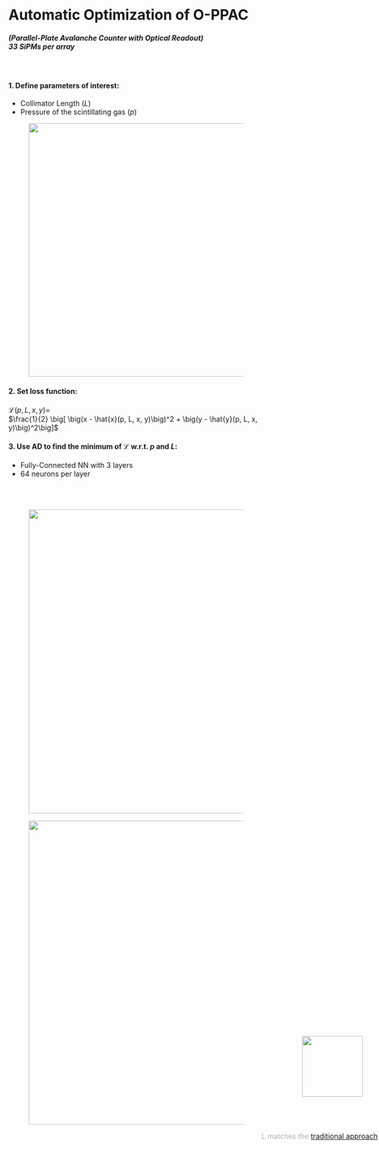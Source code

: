 # Automatic Optimization of O-PPAC

<div class="grid grid-cols-[5fr_5fr] gap-15">
<div>

##### (Parallel-Plate Avalanche Counter with Optical Readout)<br> 33 SiPMs per array
<br>

#### 1. Define parameters of interest:
* Collimator Length ($L$)
* Pressure of the scintillating gas ($p$)
</div>
<div>
<figure>
  <img src="/NeutronOpt_1.png" style="width: 500px !important;">
</figure>
</div>
</div>

<div class="grid grid-cols-[6fr_5fr] gap-5">
<div>

#### 2. Set loss function:
$\mathcal{L}(p, L, x, y) =$<br>
$\frac{1}{2} \big[ \big(x - \hat{x}(p, L, x, y)\big)^2 + \big(y - \hat{y}(p, L, x, y)\big)^2\big]$
<br>

#### 3. Use AD to find the minimum of $\mathcal{L}$ w.r.t. $p$ and $L$:
* Fully-Connected NN with 3 layers
* 64 neurons per layer
</div>
<div>
<br>
<br>
<div class="grid grid-cols-[5fr_5fr] gap-5">
<div>
<figure>
  <img src="/NeutronOpt_2.png" style="width: 600px !important;">
</figure>
</div>
<div>
<figure>
  <img src="/NeutronOpt_3.png" style="width: 600px !important;">
</figure>
</div>
</div>
</div>
  <div style="color:#b3b3b3ff; font-size: 14px; position: relative; top: 0px; left: 500px;">L matches the <a href="https://iopscience.iop.org/article/10.1088/1748-0221/13/10/P10006">traditional approach</a> (superimposed)
  </div>
</div>

<figure>
  <img src="/NeutronOpt_4.png" style="width: 120px !important; position: relative; top: -220px; left: 540px;">
</figure>